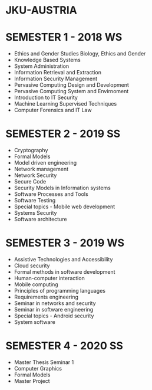 # JKU-AUSTRIA

# SEMESTER 1 - 2018 WS
* Ethics and Gender Studies Biology, Ethics and Gender
* Knowledge Based Systems
* System Administration
* Information Retrieval and Extraction
* Information Security Management
* Pervasive Computing Design and Development
* Pervasive Computing System and Envirnoment
* Introduction to IT Security
* Machine Learning Supervised Techniques
* Computer Forensics and IT Law



# SEMESTER 2 - 2019 SS
* Cryptography
* Formal Models
* Model driven engineering
* Network management
* Network Security
* Secure Code
* Security Models in Information systems
* Software Processes and Tools
* Software Testing
* Special topics - Mobile web development
* Systems Security
* Software architecture



# SEMESTER 3 - 2019 WS
* Assistive Technologies and Accessibility
* Cloud security
* Formal methods in software development
* Human-computer interaction
* Mobile computing
* Principles of programming languages
* Requirements engineering
* Seminar in networks and security
* Seminar in software engineering
* Special topics - Android security
* System software



# SEMESTER 4 - 2020 SS
* Master Thesis Seminar 1
* Computer Graphics
* Formal Models
* Master Project